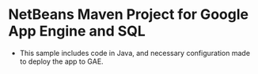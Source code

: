 # NetBeans Maven Project for Google App Engine and SQL
- This sample includes code in Java, and necessary configuration made to deploy the app to GAE.
